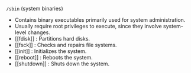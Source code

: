 
`/sbin` (system binaries)

- Contains binary executables primarily used for system administration.
- Usually require root privileges to execute, since they involve system-level changes.
- [[fdisk]] : Partitions hard disks.
- [[fsck]] : Checks and repairs file systems.
- [[init]] : Initializes the system.
- [[reboot]] : Reboots the system.
- [[shutdown]] : Shuts down the system.